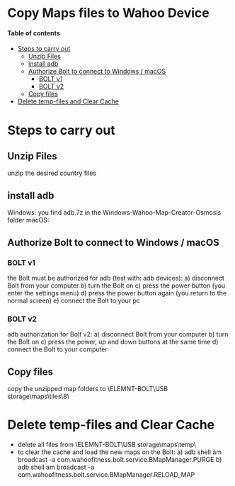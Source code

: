 # Copy Maps files to Wahoo Device <!-- omit in toc -->

#### Table of contents <!-- omit in toc -->
- [Steps to carry out](#steps-to-carry-out)
  - [Unzip Files](#unzip-files)
  - [install adb](#install-adb)
  - [Authorize Bolt to connect to Windows / macOS](#authorize-bolt-to-connect-to-windows--macos)
    - [BOLT v1](#bolt-v1)
    - [BOLT v2](#bolt-v2)
  - [Copy files](#copy-files)
- [Delete temp-files and Clear Cache](#delete-temp-files-and-clear-cache)

# Steps to carry out
## Unzip Files
unzip the desired country files

## install adb
Windows: you find adb.7z in the Windows-Wahoo-Map-Creator-Osmosis folder
macOS:

## Authorize Bolt to connect to Windows / macOS
### BOLT v1
the Bolt must be authorized for adb (test with: adb devices):
a) disconnect Bolt from your computer
b) turn the Bolt on
c) press the power button (you enter the settings menu)
d) press the power button again (you return to the normal screen)
e) connect the Bolt to your pc

### BOLT v2
adb authorization for Bolt v2:
a) disconnect Bolt from your computer
b) turn the Bolt on
c) press the power, up and down buttons at the same time
d) connect the Bolt to your computer

## Copy files
copy the unzipped map folders to \ELEMNT-BOLT\USB storage\maps\tiles\8\

# Delete temp-files and Clear Cache
- delete all files from \ELEMNT-BOLT\USB storage\maps\temp\
- to clear the cache and load the new maps on the Bolt:
a) adb shell am broadcast -a com.wahoofitness.bolt.service.BMapManager.PURGE
b) adb shell am broadcast -a com.wahoofitness.bolt.service.BMapManager.RELOAD_MAP